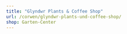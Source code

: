 ```yaml
---
title: "Glyndwr Plants & Coffee Shop"
url: /corwen/glyndwr-plants-und-coffee-shop/
shop: Garten-Center
---
```

